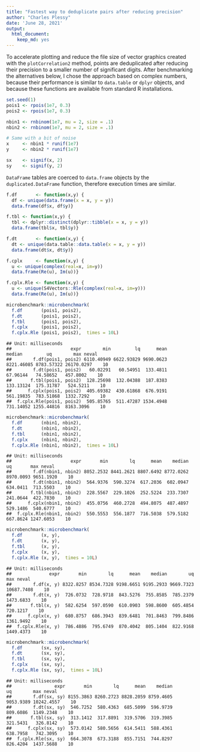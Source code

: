 ```yaml
---
title: "Fastest way to deduplicate pairs after reducing precision"
author: "Charles Plessy"
date: 'June 28, 2021'
output: 
  html_document: 
    keep_md: yes
---
```


To accelerate plotting and reduce the file size of vector graphics created with
the `plotCorrelation2` method, points are deduplicated after reducing their
precision to a smaller number of significant digits.  After benchmarking the
alternatives below, I chose the approach based on complex numbers, because their
performance is similar to `data.table` or `dplyr` objects, and because these
functions are available from standard R installations.




```r
set.seed(1)
pois1 <- rpois(1e7, 0.3)
pois2 <- rpois(1e7, 0.3)

nbin1 <- rnbinom(1e7, mu = 2, size = .1)
nbin2 <- rnbinom(1e7, mu = 2, size = .1)

# Same with a bit of noise
x     <- nbin1 * runif(1e7)
y     <- nbin2 * runif(1e7)

sx    <- signif(x, 2)
sy    <- signif(y, 2)
```

`DataFrame` tables are coerced to `data.frame` objects by the
`duplicated.DataFrame` function, therefore execution times are similar.


```r
f.df       <- function(x,y) {
  df <- unique(data.frame(x = x, y = y))
  data.frame(df$x, df$y)}

f.tbl <- function(x,y) {
  tbl <- dplyr::distinct(dplyr::tibble(x = x, y = y))
  data.frame(tbl$x, tbl$y)}

f.dt       <- function(x,y) {
  dt <- unique(data.table::data.table(x = x, y = y))
  data.frame(dt$x, dt$y)}

f.cplx     <- function(x,y) {
  u <- unique(complex(real=x, im=y))
  data.frame(Re(u), Im(u))}

f.cplx.Rle <- function(x,y) {
  u <- unique(S4Vectors::Rle(complex(real=x, im=y)))
  data.frame(Re(u), Im(u))}
```



```r
microbenchmark::microbenchmark(
  f.df       (pois1, pois2),
  f.dt       (pois1, pois2),
  f.tbl      (pois1, pois2),
  f.cplx     (pois1, pois2),
  f.cplx.Rle (pois1, pois2),  times = 10L)
```

```
## Unit: milliseconds
##                      expr        min         lq      mean     median         uq        max neval
##        f.df(pois1, pois2) 6110.40949 6622.93829 9690.0623 8221.46085 8783.57322 26170.0297    10
##        f.dt(pois1, pois2)   60.02291   60.54951  133.4811   67.96144   74.58652   457.8002    10
##       f.tbl(pois1, pois2)  128.25698  132.04388  187.8383  133.13124  175.31787   524.5211    10
##      f.cplx(pois1, pois2)  405.69382  430.61868  676.9191  561.19835  783.51868  1332.7292    10
##  f.cplx.Rle(pois1, pois2)  505.85765  511.47287 1534.4948  731.14052 1255.44816  8163.3096    10
```


```r
microbenchmark::microbenchmark(
  f.df       (nbin1, nbin2),
  f.dt       (nbin1, nbin2),
  f.tbl      (nbin1, nbin2),
  f.cplx     (nbin1, nbin2),
  f.cplx.Rle (nbin1, nbin2),  times = 10L)
```

```
## Unit: milliseconds
##                      expr       min        lq      mean    median        uq       max neval
##        f.df(nbin1, nbin2) 8052.2532 8441.2621 8807.6492 8772.0262 8970.0093 9651.1920    10
##        f.dt(nbin1, nbin2)  564.9376  590.3274  617.2036  602.0947  634.0411  713.5503    10
##       f.tbl(nbin1, nbin2)  228.5567  229.1026  252.5224  233.7307  241.0644  422.7830    10
##      f.cplx(nbin1, nbin2)  455.0756  460.2728  494.8075  487.4897  529.1486  540.6777    10
##  f.cplx.Rle(nbin1, nbin2)  550.5553  556.1877  716.5038  579.5182  667.8624 1247.6053    10
```


```r
microbenchmark::microbenchmark(
  f.df       (x, y),
  f.dt       (x, y),
  f.tbl      (x, y),
  f.cplx     (x, y),
  f.cplx.Rle (x, y),  times = 10L)
```

```
## Unit: milliseconds
##              expr       min        lq      mean    median        uq        max neval
##        f.df(x, y) 8322.8257 8534.7328 9198.6651 9195.2933 9669.7323 10687.7408    10
##        f.dt(x, y)  726.0732  728.9718  843.5276  755.8585  785.2379  1473.6833    10
##       f.tbl(x, y)  582.6254  597.0590  610.0903  598.8600  605.4854   720.1217    10
##      f.cplx(x, y)  680.8757  686.3943  839.6481  701.8463  799.8486  1361.9492    10
##  f.cplx.Rle(x, y)  786.4886  795.6749  870.4042  805.1404  822.9168  1449.4373    10
```


```r
microbenchmark::microbenchmark(
  f.df       (sx, sy),
  f.dt       (sx, sy),
  f.tbl      (sx, sy),
  f.cplx     (sx, sy),
  f.cplx.Rle (sx, sy),  times = 10L)
```

```
## Unit: milliseconds
##                expr       min        lq      mean    median        uq        max neval
##        f.df(sx, sy) 8155.3863 8260.2723 8828.2059 8759.4605 9053.9389 10242.4557    10
##        f.dt(sx, sy)  546.7252  580.4363  685.5099  596.9739  809.6086  1149.2348    10
##       f.tbl(sx, sy)  313.1412  317.8891  319.5706  319.3985  321.5431   326.8142    10
##      f.cplx(sx, sy)  573.0142  580.5656  614.5411  588.4361  638.7958   742.3095    10
##  f.cplx.Rle(sx, sy)  664.3078  673.3188  855.7151  744.8297  826.4204  1437.5688    10
```

